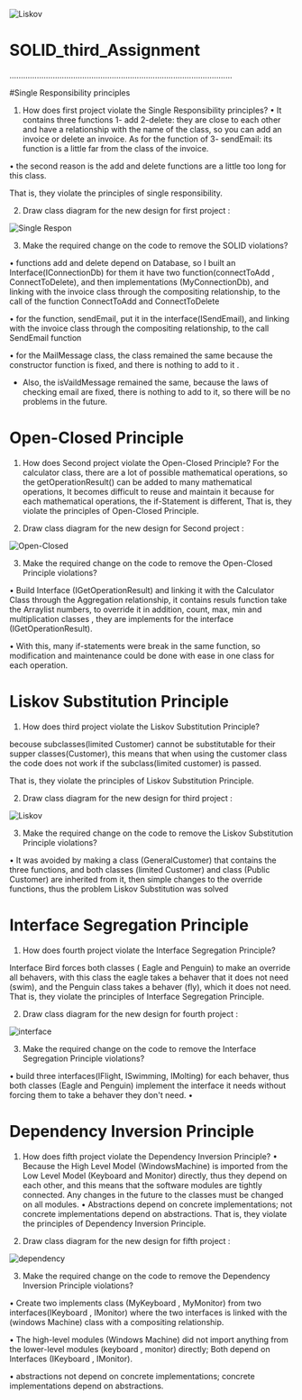 ![Liskov](https://user-images.githubusercontent.com/99614732/196493630-8190549f-53a1-452a-9fb1-b683aacbf70b.png)
# SOLID_third_Assignment
..................................................................................................

#Single Responsibility principles

1.	How does first project violate the Single Responsibility principles?
•	It contains three functions  1- add 2-delete: they are close to each other and have a relationship with the name of the class,
so you can add an invoice or delete an invoice. As for the function of 3- sendEmail: its function is a little far from the class of the invoice.

•	the second reason is the add and delete functions are a little too long for this class. 

That is, they violate the principles of single responsibility.


2.	Draw class diagram for the new design for first project :


![Single Respon](https://user-images.githubusercontent.com/99614732/196451420-d0e324a3-d296-4b55-9aca-49476e0e6d3f.png)


3.	Make the required change on the code to remove the SOLID violations?

•	functions add and delete depend on Database, so I built an Interface(IConnectionDb)  for them it have two function(connectToAdd , ConnectToDelete),
and then implementations (MyConnectionDb), and linking with the invoice class through the compositing relationship,
to the call of the function ConnectToAdd and ConnectToDelete 

•	 for the function, sendEmail, put it in the interface(ISendEmail),
and linking with the invoice class through the compositing relationship, to the call SendEmail function

•	 for the MailMessage class, the class remained the same because the constructor function is fixed, and there is nothing to add to it .
* Also, the isVaildMessage remained the same, because the laws of checking email are fixed, there is nothing to add to it, so there will be no problems in the future.

# Open-Closed Principle

1.	How does Second project violate the Open-Closed Principle?
 For the calculator class, there are a lot of possible mathematical operations, so the getOperationResult() can be added to many mathematical operations,
 It becomes difficult to reuse and maintain it because for each mathematical operations,
 the if-Statement is different, That is, they violate the principles of Open-Closed Principle.

2.	Draw class diagram for the new design for Second project :


![Open-Closed](https://user-images.githubusercontent.com/99614732/196451698-eb1ea64d-2dea-499c-8075-43b0b604ee0b.png)

3.	Make the required change on the code to remove the Open-Closed Principle violations?

•	Build Interface (IGetOperationResult) and linking it with the Calculator Class through the Aggregation relationship,
it contains resuls function take the Arraylist numbers, to override it in addition, count, max, min and multiplication classes ,
they are implements for the  interface (IGetOperationResult).

•	With this, many if-statements were break in the same function, so modification and maintenance could be done with ease in one class for each operation.


# Liskov Substitution Principle

1.	How does third project violate the Liskov Substitution Principle?

becouse subclasses(limited Customer) cannot be substitutable for their supper classes(Customer),
this means that when using the customer class the code does not work if the subclass(limited customer) is passed.

That is, they violate the principles of Liskov Substitution Principle.

2.	Draw class diagram for the new design for third project : 


![Liskov](https://user-images.githubusercontent.com/99614732/196494025-f054fc50-0fe4-40f2-a6cb-30031d9cf8bb.png)


3.	Make the required change on the code to remove the Liskov Substitution Principle violations?

•	It was avoided by making a class (GeneralCustomer) that contains the three functions, 
and both classes (limited Customer) and class (Public Customer) are inherited from it, then simple changes to the override functions,
thus the problem Liskov Substitution was solved

# Interface Segregation Principle


1.	How does fourth project violate the Interface Segregation Principle?

Interface Bird forces both classes ( Eagle and Penguin) to make an override all behavers, with this class the eagle takes a behaver that it does not need (swim), and the Penguin class takes a behaver (fly), which it does not need.
That is, they violate the principles of Interface Segregation Principle.


2.	Draw class diagram for the new design for fourth project :

![interface](https://user-images.githubusercontent.com/99614732/196451991-65e17014-e84e-4b1d-91be-70277837df1d.png)

3.	Make the required change on the code to remove the Interface Segregation Principle violations?

•	build three interfaces(IFlight, ISwimming, IMolting) for each behaver, thus both classes (Eagle and Penguin) implement the interface it needs without forcing them to take a behaver they don't need.
•	

# Dependency Inversion Principle

1.	How does fifth project violate the Dependency Inversion Principle?
•	Because the High Level Model (WindowsMachine) is imported from the Low Level Model (Keyboard and Monitor) directly, thus they depend on each other, and this means that the software modules are tightly connected. Any changes in the future to the classes must be changed on all modules.
•	Abstractions depend on concrete implementations; not concrete implementations depend on abstractions.
That is, they violate the principles of Dependency Inversion Principle.


2.	Draw class diagram for the new design for fifth project : 

![dependency](https://user-images.githubusercontent.com/99614732/196452183-c96de8a8-fbfe-40e1-a7f5-5069d8314721.png)

3.	Make the required change on the code to remove the Dependency Inversion Principle violations?

•	Create two implements class (MyKeyboard , MyMonitor) from two interfaces(IKeyboard , IMonitor) where the two interfaces is linked with the (windows Machine) class with a compositing relationship.

•	The high-level modules (Windows Machine) did not import anything from the lower-level modules (keyboard , monitor) directly; Both depend on Interfaces (IKeyboard , IMonitor).

•	abstractions not depend on concrete implementations; concrete implementations depend on abstractions.












